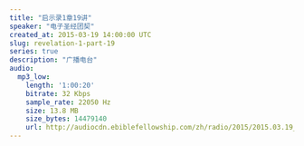 ```yaml
---
title: "启示录1章19讲"
speaker: "电子圣经团契"
created_at: 2015-03-19 14:00:00 UTC
slug: revelation-1-part-19
series: true
description: "广播电台"
audio:
  mp3_low:
    length: '1:00:20'
    bitrate: 32 Kbps
    sample_rate: 22050 Hz
    size: 13.8 MB
    size_bytes: 14479140
    url: http://audiocdn.ebiblefellowship.com/zh/radio/2015/2015.03.19_EBF_-_Revelation_1_Part_19.mp3
---
```

